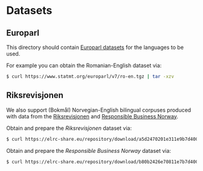 # Datasets

## Europarl

This directory should contain [Europarl datasets](https://www.statmt.org/europarl)
for the languages to be used.

For example you can obtain the Romanian-English dataset via:
```bash
$ curl https://www.statmt.org/europarl/v7/ro-en.tgz | tar -xzv
```

## Riksrevisjonen

We also support (Bokmål) Norvegian-English bilingual corpuses produced with data from the [Riksrevisjonen](https://data.europa.eu/data/datasets/elrc_1061) and [Responsible Business Norway](https://live.european-language-grid.eu/catalogue/corpus/3006).

Obtain and prepare the *Riksrevisjonen* dataset via:
```bash
$ curl https://elrc-share.eu/repository/download/a5d2470201e311e9b7d400155d0267060fffdc9258a741659ce9e52ef15a7c26/ | funzip | python3 tmxconvert.py
```

Obtain and prepare the *Responsible Business Norway* dataset via:
```bash
$ curl https://elrc-share.eu/repository/download/b80b2426e70811e7b7d400155d026706978b3385b0154ef18b2c6a2c3fb739ec/ | funzip | python3 tmxconvert.py
```
